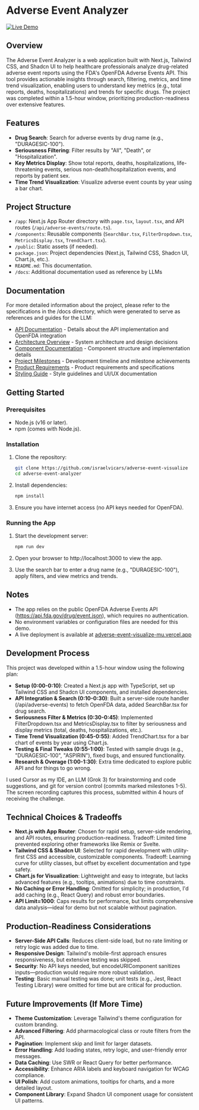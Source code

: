 # Adverse Event Analyzer

[![Live Demo](https://img.shields.io/badge/Live_Demo-Visit_Site-blue)](https://adverse-event-visualize-mu.vercel.app)

## Overview
The Adverse Event Analyzer is a web application built with Next.js, Tailwind CSS, and Shadcn UI to help healthcare professionals analyze drug-related adverse event reports using the FDA's OpenFDA Adverse Events API. This tool provides actionable insights through search, filtering, metrics, and time trend visualization, enabling users to understand key metrics (e.g., total reports, deaths, hospitalizations) and trends for specific drugs. The project was completed within a 1.5-hour window, prioritizing production-readiness over extensive features.

## Features
- **Drug Search**: Search for adverse events by drug name (e.g., "DURAGESIC-100").
- **Seriousness Filtering**: Filter results by "All", "Death", or "Hospitalization".
- **Key Metrics Display**: Show total reports, deaths, hospitalizations, life-threatening events, serious non-death/hospitalization events, and reports by patient sex.
- **Time Trend Visualization**: Visualize adverse event counts by year using a bar chart.

## Project Structure
- `/app`: Next.js App Router directory with `page.tsx`, `layout.tsx`, and API routes (`/api/adverse-events/route.ts`).
- `/components`: Reusable components (`SearchBar.tsx`, `FilterDropdown.tsx`, `MetricsDisplay.tsx`, `TrendChart.tsx`).
- `/public`: Static assets (if needed).
- `package.json`: Project dependencies (Next.js, Tailwind CSS, Shadcn UI, Chart.js, etc.).
- `README.md`: This documentation.
- `/docs`: Additional documentation used as reference by LLMs

## Documentation

For more detailed information about the project, please refer to the specifications in the /docs directory, which were generated to serve as references and guides for the LLM:

* [API Documentation](/docs/API.md) - Details about the API implementation and OpenFDA integration
* [Architecture Overview](/docs/ARCHITECTURE.md) - System architecture and design decisions
* [Component Documentation](/docs/COMPONENTS.md) - Component structure and implementation details
* [Project Milestones](/docs/MILESTONES.md) - Development timeline and milestone achievements
* [Product Requirements](/docs/PRD.md) - Product requirements and specifications
* [Styling Guide](/docs/STYLING.md) - Style guidelines and UI/UX documentation

## Getting Started

### Prerequisites
- Node.js (v16 or later).
- npm (comes with Node.js).

### Installation
1. Clone the repository:
   ```bash
   git clone https://github.com/israelvicars/adverse-event-visualize
   cd adverse-event-analyzer
   ```

2. Install dependencies:
   ```bash
   npm install
   ```

3. Ensure you have internet access (no API keys needed for OpenFDA).

### Running the App
1. Start the development server:
   ```bash
   npm run dev
   ```

2. Open your browser to http://localhost:3000 to view the app.

3. Use the search bar to enter a drug name (e.g., "DURAGESIC-100"), apply filters, and view metrics and trends.

## Notes
* The app relies on the public OpenFDA Adverse Events API (https://api.fda.gov/drug/event.json), which requires no authentication.
* No environment variables or configuration files are needed for this demo.
* A live deployment is available at [adverse-event-visualize-mu.vercel.app](https://adverse-event-visualize-mu.vercel.app)

## Development Process
This project was developed within a 1.5-hour window using the following plan:

* **Setup (0:00-0:10)**: Created a Next.js app with TypeScript, set up Tailwind CSS and Shadcn UI components, and installed dependencies.
* **API Integration & Search (0:10-0:30)**: Built a server-side route handler (/api/adverse-events) to fetch OpenFDA data, added SearchBar.tsx for drug search.
* **Seriousness Filter & Metrics (0:30-0:45)**: Implemented FilterDropdown.tsx and MetricsDisplay.tsx to filter by seriousness and display metrics (total, deaths, hospitalizations, etc.).
* **Time Trend Visualization (0:45-0:55)**: Added TrendChart.tsx for a bar chart of events by year using Chart.js.
* **Testing & Final Tweaks (0:55-1:00)**: Tested with sample drugs (e.g., "DURAGESIC-100", "ASPIRIN"), fixed bugs, and ensured functionality.
* **Research & Overage (1:00-1:30)**: Extra time dedicated to explore public API and for things to go wrong.

I used Cursor as my IDE, an LLM (Grok 3) for brainstorming and code suggestions, and git for version control (commits marked milestones 1-5). The screen recording captures this process, submitted within 4 hours of receiving the challenge.

## Technical Choices & Tradeoffs
* **Next.js with App Router**: Chosen for rapid setup, server-side rendering, and API routes, ensuring production-readiness. Tradeoff: Limited time prevented exploring other frameworks like Remix or Svelte.
* **Tailwind CSS & Shadcn UI**: Selected for rapid development with utility-first CSS and accessible, customizable components. Tradeoff: Learning curve for utility classes, but offset by excellent documentation and type safety.
* **Chart.js for Visualization**: Lightweight and easy to integrate, but lacks advanced features (e.g., tooltips, animations) due to time constraints.
* **No Caching or Error Handling**: Omitted for simplicity; in production, I'd add caching (e.g., React Query) and robust error boundaries.
* **API Limit=1000**: Caps results for performance, but limits comprehensive data analysis—ideal for demo but not scalable without pagination.

## Production-Readiness Considerations
* **Server-Side API Calls**: Reduces client-side load, but no rate limiting or retry logic was added due to time.
* **Responsive Design**: Tailwind's mobile-first approach ensures responsiveness, but extensive testing was skipped.
* **Security**: No API keys needed, but encodeURIComponent sanitizes inputs—production would require more robust validation.
* **Testing**: Basic manual testing was done; unit tests (e.g., Jest, React Testing Library) were omitted for time but are critical for production.

## Future Improvements (If More Time)
* **Theme Customization**: Leverage Tailwind's theme configuration for custom branding.
* **Advanced Filtering**: Add pharmacological class or route filters from the API.
* **Pagination**: Implement skip and limit for larger datasets.
* **Error Handling**: Add loading states, retry logic, and user-friendly error messages.
* **Data Caching**: Use SWR or React Query for better performance.
* **Accessibility**: Enhance ARIA labels and keyboard navigation for WCAG compliance.
* **UI Polish**: Add custom animations, tooltips for charts, and a more detailed layout.
* **Component Library**: Expand Shadcn UI component usage for consistent UI patterns.
